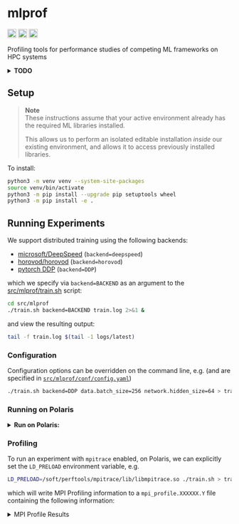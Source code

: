 # mlprof 

[<img src="https://raw.githubusercontent.com/wandb/assets/main/wandb-github-badge-28.svg" alt="Weights & Biases monitoring" height=20 style="padding: 0% 0%;">](https://wandb.ai/l2hmc-qcd/mlprof?workspace=user-saforem2) <a href="https://pytorch.org/get-started/locally/"><img alt="pyTorch" src="https://img.shields.io/badge/PyTorch-ee4c2c?logo=pytorch&logoColor=white" style="padding: 0% 0% 0% 0%;" height=20></a> <a href="https://www.tensorflow.org"><img alt="tensorflow" src="https://img.shields.io/badge/TensorFlow-%23FF6F00.svg?&logo=TensorFlow&logoColor=white" style="padding: 0% 0%;" height=20></a> 

Profiling tools for performance studies of competing ML frameworks on HPC systems

</div>


<details closed><summary><b>TODO</b></summary>
<p>

## TODO
### 04/17/2023
- [ ] Work on repeating MPI profile experiments with larger batch size / network size using `module load conda/2023-01-10-unstable` on Polaris
- [ ] Try with single + multiple nodes to measure performance impact

### Older
- [x] Write DeepSpeed Trainer that wraps [`src/mlprof/network/pytorch/network.py`](./src/mlprof/network/pytorch/network.py)
    - Reference: [DeepSpeed -- Getting Started](https://www.deepspeed.ai/getting-started/)
- [ ] MPI Profiling to get all collective comm. ops with same model in DeepSpeed, DDP, and Horovod
   - Reference: [Profiling](https://github.com/argonne-lcf/mlprof#profiling) using `libmpitrace.so` on Polaris
- [ ] Start with 2 nodes first and next scale w/ increasing number of nodes
- [ ] Get profiles for DeepSpeed Zero 1, 2, 3 and Mixture of experts (MoE)
- [ ] Identify what parameters can impact performance such as NCCL environment variables and framework-specific parameters
- [ ] Do the analysis for standard models and large language models (LLMs)
- [ ] Develop auto-tuning methods to set these parameters for optimal performance
    
#### 2023-02-20

- [ ] Associate `mpiprofile`'s with backend + attach logs to keep everything together

- [ ] Scale up message sizes in mpiprofiles
- [ ] Aggregate into table, grouped by backend 
- [ ] Test `fp16` support w/ all backends
- [ ] Ensure all GPUs being utilized 
	- w/ `conda/2022-09-08-hvd-nccl` all processes get mapped to GPU0 for some reason     

</p>
</details>

## Setup

> **Note**
> <br> These instructions assume that your active environment already has 
> the required ML libraries installed.
>
> This allows us to perform an isolated editable installation _inside_ our
existing environment, and allows it to access previously installed libraries.

To install:

```bash
python3 -m venv venv --system-site-packages
source venv/bin/activate
python3 -m pip install --upgrade pip setuptools wheel
python3 -m pip install -e .
```

## Running Experiments

We support distributed training using the following backends:

- [microsoft/DeepSpeed](https://github.com/microsoft/deepspeed) (`backend=deepspeed`)
- [horovod/horovod](https://github.com/horovod/horovod) (`backend=horovod`)
- [pytorch DDP](https://pytorch.org/tutorials/intermediate/ddp_tutorial.html) (`backend=DDP`)

which we specify via `backend=BACKEND` as an argument to the [src/mlprof/train.sh](./src/mlprof/train.sh) script:

```bash
cd src/mlprof
./train.sh backend=BACKEND train.log 2>&1 &
```

and view the resulting output:

```bash
tail -f train.log $(tail -1 logs/latest)
```

### Configuration

Configuration options can be overridden on the command line, e.g.
(and are specified in [`src/mlprof/conf/config.yaml`](src/mlprof/conf/config.yaml))

```bash
./train.sh backend=DDP data.batch_size=256 network.hidden_size=64 > train.log 2>&1 &
```

### Running on Polaris

<details closed><summary><b>Run on Polaris:</b></summary>
<p>

```bash
$ qsub \
    -A <project-name> \
    -q debug-scaling \
    -l select=2 \
    -l walltime=12:00:00,filesystem=eagle:home:grand \
    -I
$ module load conda/2023-01-10-unstable
$ conda activate base
$ git clone https://www.github.com/argonne-lcf/mlprof
$ cd mlprof
$ mkdir -p venvs/polaris/2023-01-10
$ python3 -m venv venvs/polaris/2023-01-10 --system-site-packages
$ source venvs/polaris/2023-01-10
$ python3 -m pip install --upgrade pip setuptools wheel
$ python3 -m pip install -e .
$ cd src/mlprof
$ # -------------------------------------------------------------
$ # the following are necessary when using the DeepSpeed backend
$ export CFLAGS="-I${CONDA_PREFIX}/include/"
$ export LDFLAGS="-L${CONDA_PREFIX}/lib/" 
$ echo "PATH=${PATH}" > .deepspeed_env 
$ echo "LD_LIBRARY_PATH=${LD_LIBRARY_PATH}" >> .deepspeed_env
$ echo "https_proxy=${https_proxy}" >> .deepspeed_env
$ echo "http_proxy=${http_proxy}" >> .deepspeed_env 
$ echo "CFLAGS=${CFLAGS}" >> .deepspeed_env
$ echo "LDFLAGS=${LDFLAGS}" >> .deepspeed_env
$ # -------------------------------------------------------------
$ # TO TRAIN:
$ ./train.sh backend=deepspeed > train.log 2>&1 &
$ # TO VIEW OUTPUT:
$ tail -f train.log $(tail -1 logs/latest)
```

</p>
</details>


### Profiling

To run an experiment with `mpitrace` enabled, on Polaris, we can explicitly set the `LD_PRELOAD` environment variable, e.g.

```bash
LD_PRELOAD=/soft/perftools/mpitrace/lib/libmpitrace.so ./train.sh > train.log 2>&1 &
```

which will write MPI Profiling information to a `mpi_profile.XXXXXX.Y` file containing the following information:

<details closed><summary>MPI Profile Results</summary>
<p>

```bash
Data for MPI rank 0 of 8:
Times from MPI_Init() to MPI_Finalize().
-----------------------------------------------------------------------
MPI Routine                        #calls     avg. bytes      time(sec)
-----------------------------------------------------------------------
MPI_Comm_rank                           3            0.0          0.000
MPI_Comm_size                           1            0.0          0.000
MPI_Bcast                               2           16.5          0.000
-----------------------------------------------------------------------
total communication time = 0.000 seconds.
total elapsed time       = 232.130 seconds.
user cpu time            = 122.013 seconds.
system time              = 96.950 seconds.
max resident set size    = 4064.422 MiB.

-----------------------------------------------------------------
Message size distributions:

MPI_Bcast                 #calls    avg. bytes      time(sec)
                               1           4.0          0.000
                               1          29.0          0.000

-----------------------------------------------------------------

Summary for all tasks:

  Rank 0 reported the largest memory utilization : 4064.42 MiB
  Rank 0 reported the largest elapsed time : 232.13 sec

  minimum communication time = 0.000 sec for task 6
  median  communication time = 0.000 sec for task 5
  maximum communication time = 0.000 sec for task 4


MPI timing summary for all ranks:
taskid             host    cpu    comm(s)  elapsed(s)     user(s)   system(s)   size(MiB)    switches
     0   x3210c0s37b1n0      0       0.00      232.13      122.01       96.95     4064.42   240460957
     1   x3210c0s37b1n0      1       0.00      227.60      126.06       95.88     4001.15   231353798
     2   x3210c0s37b1n0      2       0.00      227.63      135.59       85.93     3965.89   230507191
     3   x3210c0s37b1n0      3       0.00      227.63      126.33       95.75     4003.07   230342296
     4    x3210c0s7b0n0      0       0.00      227.66      137.07       83.80     4039.70   209534784
     5    x3210c0s7b0n0      1       0.00      227.64      125.65       96.13     4004.05   230622703
     6    x3210c0s7b0n0      2       0.00      227.64      134.53       87.16     3968.59   229010244
     7    x3210c0s7b0n0      3       0.00      227.67      125.24       96.90     4004.26   233186459
```

</p>
</details>

